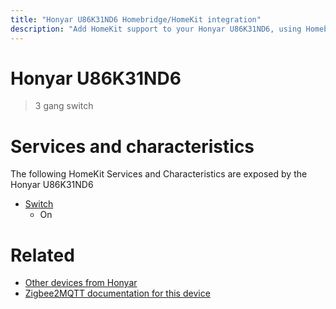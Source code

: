 ```yaml
---
title: "Honyar U86K31ND6 Homebridge/HomeKit integration"
description: "Add HomeKit support to your Honyar U86K31ND6, using Homebridge, Zigbee2MQTT and homebridge-z2m."
---
```

<!---
This file has been GENERATED using src/docgen/docgen.ts
DO NOT EDIT THIS FILE MANUALLY!
-->
# Honyar U86K31ND6
> 3 gang switch 


# Services and characteristics
The following HomeKit Services and Characteristics are exposed by
the Honyar U86K31ND6

* [Switch](../../switch.md)
  * On


# Related
* [Other devices from Honyar](../index.md#honyar)
* [Zigbee2MQTT documentation for this device](https://www.zigbee2mqtt.io/devices/U86K31ND6.html)